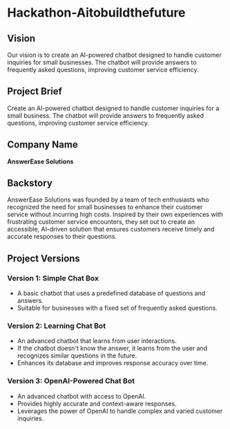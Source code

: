 # Hackathon-Aitobuildthefuture

## Vision
Our vision is to create an AI-powered chatbot designed to handle customer inquiries for small businesses. The chatbot will provide answers to frequently asked questions, improving customer service efficiency.

## Project Brief
Create an AI-powered chatbot designed to handle customer inquiries for a small business. The chatbot will provide answers to frequently asked questions, improving customer service efficiency.

## Company Name
**AnswerEase Solutions**

## Backstory
AnswerEase Solutions was founded by a team of tech enthusiasts who recognized the need for small businesses to enhance their customer service without incurring high costs. Inspired by their own experiences with frustrating customer service encounters, they set out to create an accessible, AI-driven solution that ensures customers receive timely and accurate responses to their questions.

## Project Versions

### Version 1: Simple Chat Box
- A basic chatbot that uses a predefined database of questions and answers.
- Suitable for businesses with a fixed set of frequently asked questions.

### Version 2: Learning Chat Bot
- An advanced chatbot that learns from user interactions.
- If the chatbot doesn't know the answer, it learns from the user and recognizes similar questions in the future.
- Enhances its database and improves response accuracy over time.

### Version 3: OpenAI-Powered Chat Bot
- An advanced chatbot with access to OpenAI.
- Provides highly accurate and context-aware responses.
- Leverages the power of OpenAI to handle complex and varied customer inquiries.
